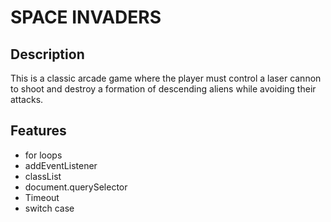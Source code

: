 # SPACE INVADERS

## Description
This is a classic arcade game where the player must control a laser cannon to shoot and destroy a formation of descending aliens while avoiding their attacks.

## Features
- for loops
- addEventListener
- classList
- document.querySelector
- Timeout
- switch case
